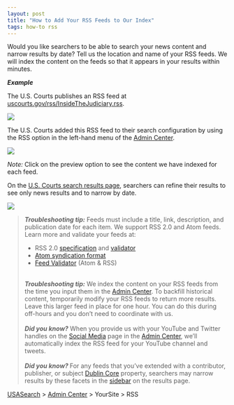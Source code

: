 ```yaml
---
layout: post
title: "How to Add Your RSS Feeds to Our Index"
tags: how-to rss
---
```

<p>Would you like searchers to be able to search your news content and narrow results by date? Tell us the location and name of your RSS feeds. We will index the content on the feeds so that it appears in your results within minutes.</p>
<p><em><strong>Example</strong></em></p>
<p>The U.S. Courts publishes an RSS feed at <a href="http://www.uscourts.gov/rss/InsideTheJudiciary.rss">uscourts.gov/rss/InsideTheJudiciary.rss</a>.</p>
<p><a href="http://www.uscourts.gov/rss/InsideTheJudiciary.rss"><img class="img-polaroid" src="http://f22818b4dfc10241d8a3-f1564c64756a8cfee25b6b19953b1d23.r31.cf2.rackcdn.com/tumblr_m0j0q1BUvw1qid15q.png"/></a></p>
<p>The U.S. Courts added this RSS feed to their search configuration by using the RSS option in the left-hand menu of the <a href="http://search.usa.gov/affiliates/home">Admin Center</a>.</p>
<p><img class="img-polaroid" src="http://f22818b4dfc10241d8a3-f1564c64756a8cfee25b6b19953b1d23.r31.cf2.rackcdn.com/tumblr_m4l7qfv91n1qid15q.png"/></p>
<p><em>Note: </em>Click on the preview option to see the content we have indexed for each feed.</p>
<p>On the <a href="http://search.uscourts.gov/search/news?affiliate=uscourts.gov&amp;channel=76&amp;query=judge">U.S. Courts search results page</a>, searchers can refine their results to see only news results and to narrow by date.</p>
<p><a href="http://search.uscourts.gov/search/news?affiliate=uscourts.gov&amp;channel=76&amp;query=judge"><img class="img-polaroid" src="http://f22818b4dfc10241d8a3-f1564c64756a8cfee25b6b19953b1d23.r31.cf2.rackcdn.com/tumblr_m0j0ufVg8O1qid15q.png"/></a></p>
<blockquote>
<div class="side-note"><em><strong> Troubleshooting tip:</strong> </em>Feeds must include a title, link, description, and publication date for each item. We support RSS 2.0 and Atom feeds. Learn more and validate your feeds at:
<ul><li>RSS 2.0&#160;<a href="http://www.rssboard.org/rss-specification">specification</a> and <a href="http://www.rssboard.org/rss-validator/">validator</a></li>
<li><a href="http://www.atomenabled.org/developers/syndication/">Atom syndication format</a></li>
<li><a href="http://feedvalidator.org">Feed Validator</a> (Atom &amp; RSS)</li>
</ul></div>
<div class="side-note"><em><strong><br/>Troubleshooting tip:</strong></em> We index the content on your RSS feeds from the time you input them in the <a href="http://search.usa.gov/affiliates/home">Admin Center</a>. To backfill historical content, temporarily modify your RSS feeds to return more results. Leave this larger feed in place for one hour. You can do this during off-hours and you don’t need to coordinate with us.<br/><br/></div>
<div class="side-note"><em><strong>Did you know?</strong> </em>When you provide us with your YouTube and Twitter handles on the <a href="/blog/how-to-add-your-social-media-to-our-index.html">Social Media</a> page in the <a href="http://search.usa.gov/affiliates/home">Admin Center</a>, we’ll automatically index the RSS feed for your YouTube channel and tweets.<br/><br/></div>
<div class="side-note"><em><strong>Did you know? </strong></em>For any feeds that you&#8217;ve extended with a contributor, publisher, or subject <a href="http://dublincore.org/documents/dcmi-terms/">Dublin Core</a> property, searchers may narrow results by these facets in the <a href="/blog/how-to-select-the-sidebar-options-that-appear-on-your.html">sidebar</a> on the results page.</div>
</blockquote>
<div class="side-note"><a href="http://usasearch.howto.gov/">USASearch</a> &gt; <a href="http://search.usa.gov/affiliates/home">Admin Center</a> &gt; YourSite &gt; RSS</div>
